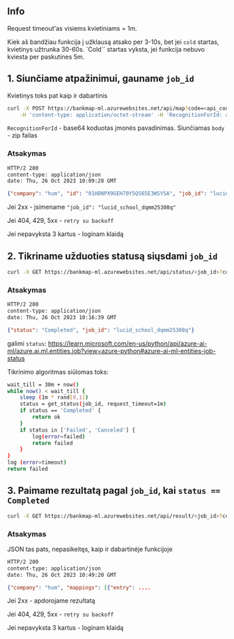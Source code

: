 
## Info
Request timeout'as visiems kvietiniams = 1m. 

Kiek aš bandžiau funkcija į užklausą atsako per 3-10s, bet jei `cold` startas, kvietinys užtrunka 30-60s. `Cold`` startas vyksta, jei funkcija nebuvo kviesta per paskutines 5m.

## 1. Siunčiame atpažinimui, gauname `job_id`
Kvietinys toks pat kaip ir dabartinis
```bash
curl -X POST https://bankmap-ml.azurewebsites.net/api/map?code=<api_code> -i -H 'Accept: application/json' \
    -H 'content-type: application/octet-stream' -H 'RecognitionForId: aHVt' --data-binary @../bankmap/test.zip
```
`RecognitionForId` - base64 koduotas įmonės pavadinimas. Siunčiamas `body` - zip failas

### Atsakymas
```txt
HTTP/2 200
content-type: application/json
date: Thu, 26 Oct 2023 10:09:28 GMT
```
```json
{"company": "hum", "id": "01HDNPX9GEH70Y5QS65E3WSYSA", "job_id": "lucid_school_dqmm25308q", "metrics": {"extract_zip_sec": 1.4615168571472168, "copy_to_storage_sec": 0.07217025756835938, "map_sec": 25.5330867767334, "total_sec": 27.06677746772766}, "info": {"app_version": "0.2.290-beta"}}
```
Jei 2xx - įsimename `"job_id": "lucid_school_dqmm25308q"`

Jei 404, 429, 5xx - `retry su backoff`

Jei nepavyksta 3 kartus - loginam klaidą 

## 2. Tikriname užduoties statusą siųsdami `job_id`
 ```bash
curl -X GET https://bankmap-ml.azurewebsites.net/api/status/<job_id>?code=<api_code> -i -H 'Accept: application/json'
```
### Atsakymas
```txt
HTTP/2 200
content-type: application/json
date: Thu, 26 Oct 2023 10:16:39 GMT
```
```json
{"status": "Completed", "job_id": "lucid_school_dqmm25308q"}
```
galimi `status`: https://learn.microsoft.com/en-us/python/api/azure-ai-ml/azure.ai.ml.entities.job?view=azure-python#azure-ai-ml-entities-job-status

Tikrinimo algoritmas siūlomas toks:
```bash
wait_till = 30m + now()
while now() < wait_till {
    sleep (1m * rand[0,1])
    status = get_status(job_id, request_timeout=1m)
    if status == 'Completed' {
        return ok
    }
    if status in ['Failed', 'Canceled'] {
        log(error=failed)
        return failed
    }
}
log (error=timeout)
return failed
```


## 3. Paimame rezultatą pagal `job_id`, kai `status == Completed`

```bash
curl -X GET https://bankmap-ml.azurewebsites.net/api/result/<job_id>?code=<api_code> -H 'Accept: application/json' -i 
```
### Atsakymas
JSON tas pats, nepasikeitęs, kaip ir dabartinėje funkcijoje
```txt
HTTP/2 200
content-type: application/json
date: Thu, 26 Oct 2023 10:49:20 GMT
```
```json
{"company": "hum", "mappings": [{"entry": ....
```

Jei 2xx - apdorojame rezultatą

Jei 404, 429, 5xx - `retry su backoff`

Jei nepavyksta 3 kartus - loginam klaidą 

